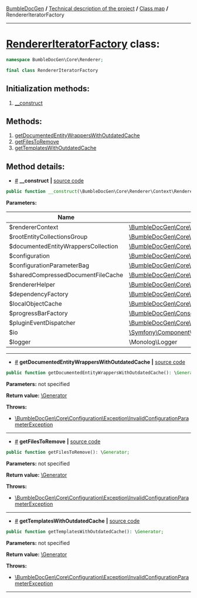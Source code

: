 <!-- {% raw %} -->
<embed> <a href="/docs/README.md">BumbleDocGen</a> <b>/</b> <a href="/docs/tech/readme.md">Technical description of the project</a> <b>/</b> <a href="/docs/tech/map.md">Class map</a> <b>/</b> RendererIteratorFactory<hr> </embed>

<h1>
    <a href="https://github.com/bumble-tech/bumble-doc-gen/blob/master/src/Core/Renderer/RendererIteratorFactory.php#L25">RendererIteratorFactory</a> class:
</h1>





```php
namespace BumbleDocGen\Core\Renderer;

final class RendererIteratorFactory
```








<h2>Initialization methods:</h2>

<ol>
<li>
    <a href="#m-construct">__construct</a>
    </li>
</ol>

<h2>Methods:</h2>

<ol>
<li>
    <a href="#mgetdocumentedentitywrapperswithoutdatedcache">getDocumentedEntityWrappersWithOutdatedCache</a>
    </li>
<li>
    <a href="#mgetfilestoremove">getFilesToRemove</a>
    </li>
<li>
    <a href="#mgettemplateswithoutdatedcache">getTemplatesWithOutdatedCache</a>
    </li>
</ol>







<h2>Method details:</h2>

<div class='method_description-block'>

<ul>
<li><a name="m-construct" href="#m-construct">#</a>
 <b>__construct</b>
    <b>|</b> <a href="https://github.com/bumble-tech/bumble-doc-gen/blob/master/src/Core/Renderer/RendererIteratorFactory.php#L31">source code</a></li>
</ul>

```php
public function __construct(\BumbleDocGen\Core\Renderer\Context\RendererContext $rendererContext, \BumbleDocGen\Core\Parser\Entity\RootEntityCollectionsGroup $rootEntityCollectionsGroup, \BumbleDocGen\Core\Renderer\Context\DocumentedEntityWrappersCollection $documentedEntityWrappersCollection, \BumbleDocGen\Core\Configuration\Configuration $configuration, \BumbleDocGen\Core\Configuration\ConfigurationParameterBag $configurationParameterBag, \BumbleDocGen\Core\Cache\SharedCompressedDocumentFileCache $sharedCompressedDocumentFileCache, \BumbleDocGen\Core\Renderer\RendererHelper $rendererHelper, \BumbleDocGen\Core\Renderer\Context\Dependency\RendererDependencyFactory $dependencyFactory, \BumbleDocGen\Core\Cache\LocalCache\LocalObjectCache $localObjectCache, \BumbleDocGen\Console\ProgressBar\ProgressBarFactory $progressBarFactory, \BumbleDocGen\Core\Plugin\PluginEventDispatcher $pluginEventDispatcher, \Symfony\Component\Console\Style\OutputStyle $io, \Monolog\Logger $logger);
```



<b>Parameters:</b>

<table>
    <thead>
    <tr>
        <th>Name</th>
        <th>Type</th>
        <th>Description</th>
    </tr>
    </thead>
    <tbody>
            <tr>
            <td>$rendererContext</td>
            <td><a href='https://github.com/bumble-tech/bumble-doc-gen/blob/master/src/Core/Renderer/Context/RendererContext.php'>\BumbleDocGen\Core\Renderer\Context\RendererContext</a></td>
            <td>-</td>
        </tr>
            <tr>
            <td>$rootEntityCollectionsGroup</td>
            <td><a href='https://github.com/bumble-tech/bumble-doc-gen/blob/master/src/Core/Parser/Entity/RootEntityCollectionsGroup.php'>\BumbleDocGen\Core\Parser\Entity\RootEntityCollectionsGroup</a></td>
            <td>-</td>
        </tr>
            <tr>
            <td>$documentedEntityWrappersCollection</td>
            <td><a href='https://github.com/bumble-tech/bumble-doc-gen/blob/master/src/Core/Renderer/Context/DocumentedEntityWrappersCollection.php'>\BumbleDocGen\Core\Renderer\Context\DocumentedEntityWrappersCollection</a></td>
            <td>-</td>
        </tr>
            <tr>
            <td>$configuration</td>
            <td><a href='https://github.com/bumble-tech/bumble-doc-gen/blob/master/src/Core/Configuration/Configuration.php'>\BumbleDocGen\Core\Configuration\Configuration</a></td>
            <td>-</td>
        </tr>
            <tr>
            <td>$configurationParameterBag</td>
            <td><a href='https://github.com/bumble-tech/bumble-doc-gen/blob/master/src/Core/Configuration/ConfigurationParameterBag.php'>\BumbleDocGen\Core\Configuration\ConfigurationParameterBag</a></td>
            <td>-</td>
        </tr>
            <tr>
            <td>$sharedCompressedDocumentFileCache</td>
            <td><a href='https://github.com/bumble-tech/bumble-doc-gen/blob/master/src/Core/Cache/SharedCompressedDocumentFileCache.php'>\BumbleDocGen\Core\Cache\SharedCompressedDocumentFileCache</a></td>
            <td>-</td>
        </tr>
            <tr>
            <td>$rendererHelper</td>
            <td><a href='https://github.com/bumble-tech/bumble-doc-gen/blob/master/src/Core/Renderer/RendererHelper.php'>\BumbleDocGen\Core\Renderer\RendererHelper</a></td>
            <td>-</td>
        </tr>
            <tr>
            <td>$dependencyFactory</td>
            <td><a href='https://github.com/bumble-tech/bumble-doc-gen/blob/master/src/Core/Renderer/Context/Dependency/RendererDependencyFactory.php'>\BumbleDocGen\Core\Renderer\Context\Dependency\RendererDependencyFactory</a></td>
            <td>-</td>
        </tr>
            <tr>
            <td>$localObjectCache</td>
            <td><a href='https://github.com/bumble-tech/bumble-doc-gen/blob/master/src/Core/Cache/LocalCache/LocalObjectCache.php'>\BumbleDocGen\Core\Cache\LocalCache\LocalObjectCache</a></td>
            <td>-</td>
        </tr>
            <tr>
            <td>$progressBarFactory</td>
            <td><a href='https://github.com/bumble-tech/bumble-doc-gen/blob/master/src/Console/ProgressBar/ProgressBarFactory.php'>\BumbleDocGen\Console\ProgressBar\ProgressBarFactory</a></td>
            <td>-</td>
        </tr>
            <tr>
            <td>$pluginEventDispatcher</td>
            <td><a href='https://github.com/bumble-tech/bumble-doc-gen/blob/master/src/Core/Plugin/PluginEventDispatcher.php'>\BumbleDocGen\Core\Plugin\PluginEventDispatcher</a></td>
            <td>-</td>
        </tr>
            <tr>
            <td>$io</td>
            <td><a href='https://github.com/symfony/console/blob/master/Style/OutputStyle.php'>\Symfony\Component\Console\Style\OutputStyle</a></td>
            <td>-</td>
        </tr>
            <tr>
            <td>$logger</td>
            <td>\Monolog\Logger</td>
            <td>-</td>
        </tr>
        </tbody>
</table>



</div>
<hr>
<div class='method_description-block'>

<ul>
<li><a name="mgetdocumentedentitywrapperswithoutdatedcache" href="#mgetdocumentedentitywrapperswithoutdatedcache">#</a>
 <b>getDocumentedEntityWrappersWithOutdatedCache</b>
    <b>|</b> <a href="https://github.com/bumble-tech/bumble-doc-gen/blob/master/src/Core/Renderer/RendererIteratorFactory.php#L143">source code</a></li>
</ul>

```php
public function getDocumentedEntityWrappersWithOutdatedCache(): \Generator;
```



<b>Parameters:</b> not specified

<b>Return value:</b> <a href='https://www.php.net/manual/en/language.generators.overview.php'>\Generator</a>


<b>Throws:</b>
<ul>
<li>
    <a href="/docs/tech/classes/InvalidConfigurationParameterException.md">\BumbleDocGen\Core\Configuration\Exception\InvalidConfigurationParameterException</a></li>

</ul>

</div>
<hr>
<div class='method_description-block'>

<ul>
<li><a name="mgetfilestoremove" href="#mgetfilestoremove">#</a>
 <b>getFilesToRemove</b>
    <b>|</b> <a href="https://github.com/bumble-tech/bumble-doc-gen/blob/master/src/Core/Renderer/RendererIteratorFactory.php#L219">source code</a></li>
</ul>

```php
public function getFilesToRemove(): \Generator;
```



<b>Parameters:</b> not specified

<b>Return value:</b> <a href='https://www.php.net/manual/en/language.generators.overview.php'>\Generator</a>


<b>Throws:</b>
<ul>
<li>
    <a href="/docs/tech/classes/InvalidConfigurationParameterException.md">\BumbleDocGen\Core\Configuration\Exception\InvalidConfigurationParameterException</a></li>

</ul>

</div>
<hr>
<div class='method_description-block'>

<ul>
<li><a name="mgettemplateswithoutdatedcache" href="#mgettemplateswithoutdatedcache">#</a>
 <b>getTemplatesWithOutdatedCache</b>
    <b>|</b> <a href="https://github.com/bumble-tech/bumble-doc-gen/blob/master/src/Core/Renderer/RendererIteratorFactory.php#L51">source code</a></li>
</ul>

```php
public function getTemplatesWithOutdatedCache(): \Generator;
```



<b>Parameters:</b> not specified

<b>Return value:</b> <a href='https://www.php.net/manual/en/language.generators.overview.php'>\Generator</a>


<b>Throws:</b>
<ul>
<li>
    <a href="/docs/tech/classes/InvalidConfigurationParameterException.md">\BumbleDocGen\Core\Configuration\Exception\InvalidConfigurationParameterException</a></li>

</ul>

</div>
<hr>

<!-- {% endraw %} -->